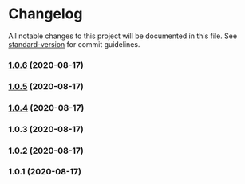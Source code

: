 # Changelog

All notable changes to this project will be documented in this file. See [standard-version](https://github.com/conventional-changelog/standard-version) for commit guidelines.

### [1.0.6](https://github.com/nicobrinkkemper/craco-csv-loader/compare/v1.0.5...v1.0.6) (2020-08-17)

### [1.0.5](https://github.com/nicobrinkkemper/craco-csv-loader/compare/v1.0.4...v1.0.5) (2020-08-17)

### [1.0.4](https://github.com/nicobrinkkemper/craco-csv-loader/compare/v1.0.3...v1.0.4) (2020-08-17)

### 1.0.3 (2020-08-17)

### 1.0.2 (2020-08-17)

### 1.0.1 (2020-08-17)
